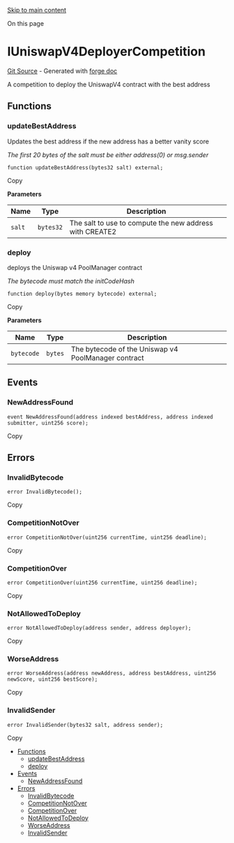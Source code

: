 [Skip to main content](https://docs.uniswap.org/contracts/v4/reference/periphery/interfaces/IUniswapV4DeployerCompetition#)

On this page

# IUniswapV4DeployerCompetition

[Git Source](https://github.com/uniswap/v4-periphery/blob/3f295d8435e4f776ea2daeb96ce1bc6d63f33fc7/src/interfaces/IUniswapV4DeployerCompetition.sol) \- Generated with [forge doc](https://book.getfoundry.sh/reference/forge/forge-doc)

A competition to deploy the UniswapV4 contract with the best address

## Functions [​](https://docs.uniswap.org/contracts/v4/reference/periphery/interfaces/IUniswapV4DeployerCompetition\#functions "Direct link to heading")

### updateBestAddress [​](https://docs.uniswap.org/contracts/v4/reference/periphery/interfaces/IUniswapV4DeployerCompetition\#updatebestaddress "Direct link to heading")

Updates the best address if the new address has a better vanity score

_The first 20 bytes of the salt must be either address(0) or msg.sender_

```codeBlockLines_mRuA
function updateBestAddress(bytes32 salt) external;

```

Copy

**Parameters**

| Name | Type | Description |
| --- | --- | --- |
| `salt` | `bytes32` | The salt to use to compute the new address with CREATE2 |

### deploy [​](https://docs.uniswap.org/contracts/v4/reference/periphery/interfaces/IUniswapV4DeployerCompetition\#deploy "Direct link to heading")

deploys the Uniswap v4 PoolManager contract

_The bytecode must match the initCodeHash_

```codeBlockLines_mRuA
function deploy(bytes memory bytecode) external;

```

Copy

**Parameters**

| Name | Type | Description |
| --- | --- | --- |
| `bytecode` | `bytes` | The bytecode of the Uniswap v4 PoolManager contract |

## Events [​](https://docs.uniswap.org/contracts/v4/reference/periphery/interfaces/IUniswapV4DeployerCompetition\#events "Direct link to heading")

### NewAddressFound [​](https://docs.uniswap.org/contracts/v4/reference/periphery/interfaces/IUniswapV4DeployerCompetition\#newaddressfound "Direct link to heading")

```codeBlockLines_mRuA
event NewAddressFound(address indexed bestAddress, address indexed submitter, uint256 score);

```

Copy

## Errors [​](https://docs.uniswap.org/contracts/v4/reference/periphery/interfaces/IUniswapV4DeployerCompetition\#errors "Direct link to heading")

### InvalidBytecode [​](https://docs.uniswap.org/contracts/v4/reference/periphery/interfaces/IUniswapV4DeployerCompetition\#invalidbytecode "Direct link to heading")

```codeBlockLines_mRuA
error InvalidBytecode();

```

Copy

### CompetitionNotOver [​](https://docs.uniswap.org/contracts/v4/reference/periphery/interfaces/IUniswapV4DeployerCompetition\#competitionnotover "Direct link to heading")

```codeBlockLines_mRuA
error CompetitionNotOver(uint256 currentTime, uint256 deadline);

```

Copy

### CompetitionOver [​](https://docs.uniswap.org/contracts/v4/reference/periphery/interfaces/IUniswapV4DeployerCompetition\#competitionover "Direct link to heading")

```codeBlockLines_mRuA
error CompetitionOver(uint256 currentTime, uint256 deadline);

```

Copy

### NotAllowedToDeploy [​](https://docs.uniswap.org/contracts/v4/reference/periphery/interfaces/IUniswapV4DeployerCompetition\#notallowedtodeploy "Direct link to heading")

```codeBlockLines_mRuA
error NotAllowedToDeploy(address sender, address deployer);

```

Copy

### WorseAddress [​](https://docs.uniswap.org/contracts/v4/reference/periphery/interfaces/IUniswapV4DeployerCompetition\#worseaddress "Direct link to heading")

```codeBlockLines_mRuA
error WorseAddress(address newAddress, address bestAddress, uint256 newScore, uint256 bestScore);

```

Copy

### InvalidSender [​](https://docs.uniswap.org/contracts/v4/reference/periphery/interfaces/IUniswapV4DeployerCompetition\#invalidsender "Direct link to heading")

```codeBlockLines_mRuA
error InvalidSender(bytes32 salt, address sender);

```

Copy

- [Functions](https://docs.uniswap.org/contracts/v4/reference/periphery/interfaces/IUniswapV4DeployerCompetition#functions)
  - [updateBestAddress](https://docs.uniswap.org/contracts/v4/reference/periphery/interfaces/IUniswapV4DeployerCompetition#updatebestaddress)
  - [deploy](https://docs.uniswap.org/contracts/v4/reference/periphery/interfaces/IUniswapV4DeployerCompetition#deploy)
- [Events](https://docs.uniswap.org/contracts/v4/reference/periphery/interfaces/IUniswapV4DeployerCompetition#events)
  - [NewAddressFound](https://docs.uniswap.org/contracts/v4/reference/periphery/interfaces/IUniswapV4DeployerCompetition#newaddressfound)
- [Errors](https://docs.uniswap.org/contracts/v4/reference/periphery/interfaces/IUniswapV4DeployerCompetition#errors)
  - [InvalidBytecode](https://docs.uniswap.org/contracts/v4/reference/periphery/interfaces/IUniswapV4DeployerCompetition#invalidbytecode)
  - [CompetitionNotOver](https://docs.uniswap.org/contracts/v4/reference/periphery/interfaces/IUniswapV4DeployerCompetition#competitionnotover)
  - [CompetitionOver](https://docs.uniswap.org/contracts/v4/reference/periphery/interfaces/IUniswapV4DeployerCompetition#competitionover)
  - [NotAllowedToDeploy](https://docs.uniswap.org/contracts/v4/reference/periphery/interfaces/IUniswapV4DeployerCompetition#notallowedtodeploy)
  - [WorseAddress](https://docs.uniswap.org/contracts/v4/reference/periphery/interfaces/IUniswapV4DeployerCompetition#worseaddress)
  - [InvalidSender](https://docs.uniswap.org/contracts/v4/reference/periphery/interfaces/IUniswapV4DeployerCompetition#invalidsender)